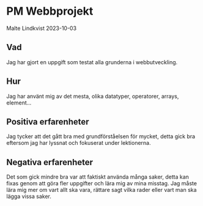 # PM Webbprojekt

Malte Lindkvist 2023-10-03

## Vad

Jag har gjort en uppgift som testat alla grunderna i webbutveckling.

## Hur

Jag har använt mig av det mesta, olika datatyper, operatorer, arrays, element...

## Positiva erfarenheter

Jag tycker att det gått bra med grundförståelsen för mycket, detta gick bra eftersom jag har lyssnat och fokuserat under lektionerna.

## Negativa erfarenheter

Det som gick mindre bra var att faktiskt använda många saker, detta kan fixas genom att göra fler uppgifter och lära mig av mina misstag.
Jag måste lära mig mer om vart allt ska vara, rättare sagt vilka rader eller vart man ska lägga vissa saker.
